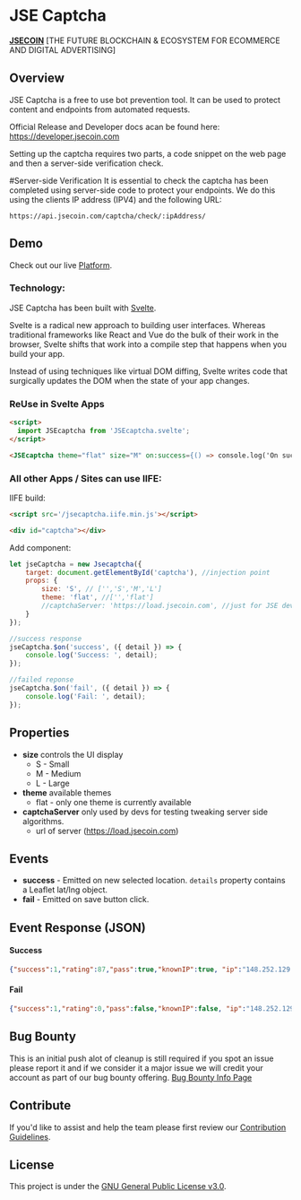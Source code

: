 # JSE Captcha

**[JSECOIN](https://jsecoin.com/)** [THE FUTURE BLOCKCHAIN & ECOSYSTEM FOR ECOMMERCE AND DIGITAL ADVERTISING]

## Overview
JSE Captcha is a free to use bot prevention tool. It can be used to protect content and endpoints from automated requests.

Official Release and Developer docs acan be found here: https://developer.jsecoin.com

Setting up the captcha requires two parts, a code snippet on the web page and then a server-side verification check.

#Server-side Verification
It is essential to check the captcha has been completed using server-side code to protect your endpoints. We do this using the clients IP address (IPV4) and the following URL: 

```
https://api.jsecoin.com/captcha/check/:ipAddress/
```

## Demo
Check out our live [Platform](https://jsecoin.com/iCaptcha/).

### Technology:

JSE Captcha has been built with [Svelte](https://svelte.dev).

Svelte is a radical new approach to building user interfaces. Whereas traditional frameworks like React and Vue do the bulk of their work in the browser, Svelte shifts that work into a compile step that happens when you build your app.

Instead of using techniques like virtual DOM diffing, Svelte writes code that surgically updates the DOM when the state of your app changes.

### ReUse in Svelte Apps
```html
<script>
  import JSEcaptcha from 'JSEcaptcha.svelte';
</script>

<JSEcaptcha theme="flat" size="M" on:success={() => console.log('On success!')} on:fail={() => console.log('On fail!')} />
```

### All other Apps / Sites can use IIFE:

IIFE build:

```html
<script src='/jsecaptcha.iife.min.js'></script>

<div id="captcha"></div>
```

Add component:

```javascript
let jseCaptcha = new Jsecaptcha({
    target: document.getElementById('captcha'), //injection point
    props: {
        size: 'S', // ['','S','M','L']
        theme: 'flat', //['','flat']
        //captchaServer: 'https://load.jsecoin.com', //just for JSE devs
    }
});

//success response
jseCaptcha.$on('success', ({ detail }) => {
    console.log('Success: ', detail);
});

//failed reponse
jseCaptcha.$on('fail', ({ detail }) => {
    console.log('Fail: ', detail);
});
```

## Properties

- **size** controls the UI display
  - S - Small
  - M - Medium
  - L - Large
- **theme** available themes
  - flat - only one theme is currently available
- **captchaServer** only used by devs for testing tweaking server side algorithms.
  - url of server (https://load.jsecoin.com)

## Events

- **success** - Emitted on new selected location. `details` property contains a Leaflet lat/lng object.
- **fail** - Emitted on save button click.

## Event Response (JSON)

#### Success
```json
{"success":1,"rating":87,"pass":true,"knownIP":true, "ip":"148.252.129.187"}
```

#### Fail
```json
{"success":1,"rating":0,"pass":false,"knownIP":false, "ip":"148.252.129.187"}
```

## Bug Bounty
This is an initial push alot of cleanup is still required if you spot an issue please report it and if we consider it a major issue we will credit your account as part of our bug bounty offering.
[Bug Bounty Info Page](https://jsecoin.com/en/oddJobs/bugBounty)

## Contribute
If you'd like to assist and help the team please first review our [Contribution Guidelines](./CONTRIBUTING.md).

## License
This project is under the [GNU General Public License v3.0](./LICENSE.md).